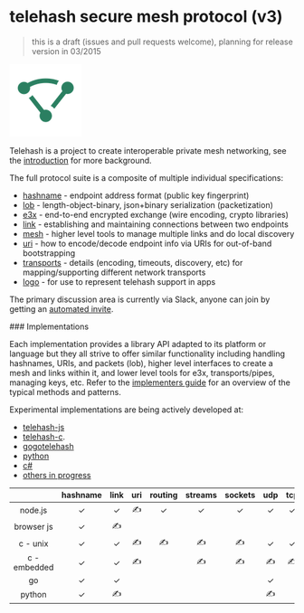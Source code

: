 telehash secure mesh protocol (v3)
==================================

> this is a draft (issues and pull requests welcome), planning for release version in 03/2015

![logo](logo/mesh-logo-128.png)

Telehash is a project to create interoperable private mesh networking, see the [introduction](intro.md) for more background.

The full protocol suite is a composite of multiple individual specifications:

* [hashname](hashname.md) - endpoint address format (public key fingerprint)
* [lob](lob.md) - length-object-binary, json+binary serialization (packetization)
* [e3x](e3x/) - end-to-end encrypted exchange (wire encoding, crypto libraries)
* [link](link.md) - establishing and maintaining connections between two endpoints
* [mesh](mesh.md) - higher level tools to manage multiple links and do local discovery
* [uri](uri.md) - how to encode/decode endpoint info via URIs for out-of-band bootstrapping
* [transports](transports/) - details (encoding, timeouts, discovery, etc) for mapping/supporting different network transports
* [logo](logo/) - for use to represent telehash support in apps 

The primary discussion area is currently via Slack, anyone can join by getting an [automated invite](http://6.telehash.org:3000).

<a name="implementations" />
### Implementations

Each implementation provides a library API adapted to its platform or language but they all strive to offer similar functionality including handling hashnames, URIs, and packets (lob), higher level interfaces to create a mesh and links within it, and lower level tools for e3x, transports/pipes, managing keys, etc.  Refer to the [implementers guide](guides/implementers.md) for an overview of the typical methods and patterns.

Experimental implementations are being actively developed at:

* [telehash-js](https://github.com/telehash/telehash-js)
* [telehash-c](https://github.com/telehash/telehash-c).
* [gogotelehash](https://github.com/telehash/gogotelehash)
* [python](https://github.com/telehash/e3x-python)
* [c#](https://github.com/telehash/telehash.net)
* [others in progress](https://github.com/telehash)


|              | hashname | link | uri | routing | streams | sockets | udp | tcp | http | tls | webrtc | bluetooth |
|:------------:|:--------:|:----:|:---:|:-------:|:-------:|:-------:|:---:|:---:|:----:|:---:|:------:|:---------:|
|    node.js   |     ✓    |   ✓  |  ✍ |    ✓    |    ✓    |    ✓    |  ✓  |  ✓  |   ✓  |  ✍ |   ✍   |           |
|  browser js  |     ✓    |  ✍  |     |         |         |         |     |     |  ✍  |     |   ✍   |           |
|   c - unix   |     ✓    |   ✓  |  ✍ |    ✍   |    ✍   |    ✍   |  ✓  |  ✓  |      |     |        |           |
| c - embedded |     ✓    |   ✓  |  ✍ |         |    ✍   |    ✍   |  ✍ |  ✍ |      |     |        |           |
|      go      |     ✓    |   ✓  |     |         |         |         |  ✓  |     |      |     |        |           |
|    python    |     ✓    |   ✍  |    |         |        |        |  ✍ |    |      |     |        |           |
